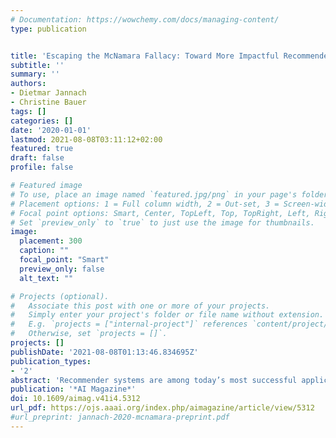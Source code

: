 ```yaml
---
# Documentation: https://wowchemy.com/docs/managing-content/
type: publication


title: 'Escaping the McNamara Fallacy: Toward More Impactful Recommender Systems Research'
subtitle: ''
summary: ''
authors:
- Dietmar Jannach
- Christine Bauer
tags: []
categories: []
date: '2020-01-01'
lastmod: 2021-08-08T03:11:12+02:00
featured: true
draft: false
profile: false

# Featured image
# To use, place an image named `featured.jpg/png` in your page's folder.
# Placement options: 1 = Full column width, 2 = Out-set, 3 = Screen-width
# Focal point options: Smart, Center, TopLeft, Top, TopRight, Left, Right, BottomLeft, Bottom, BottomRight
# Set `preview_only` to `true` to just use the image for thumbnails.
image:
  placement: 300
  caption: ""
  focal_point: "Smart"
  preview_only: false
  alt_text: ""

# Projects (optional).
#   Associate this post with one or more of your projects.
#   Simply enter your project's folder or file name without extension.
#   E.g. `projects = ["internal-project"]` references `content/project/deep-learning/index.md`.
#   Otherwise, set `projects = []`.
projects: []
publishDate: '2021-08-08T01:13:46.834695Z'
publication_types:
- '2'
abstract: 'Recommender systems are among today’s most successful application areas of artificial intelligence. However, in the recommender systems research community, we have fallen prey to a McNamara fallacy to a worrying extent: In the majority of our research efforts, we rely almost exclusively on computational measures such as pre- diction accuracy, which are easier to make than applying other evaluation methods. However, it remains unclear whether small improvements in terms of such computational measures mat- ter greatly and whether they lead us to better systems in practice. A par- adigm shift in terms of our research culture and goals is therefore needed. We can no longer focus exclusively on abstract computational measures but must direct our attention to research questions that are more relevant and have more impact in the real world. In this work, we review the various ways of how recommender systems may cre- ate value; how they, positively or neg- atively, impact consumers, businesses, and the society; and how we can measure the resulting effects. Through our analyses, we identify a number of research gaps and propose ways of broadening and improving our meth- odology in a way that leads us to more impactful research in our field.'
publication: '*AI Magazine*'
doi: 10.1609/aimag.v41i4.5312
url_pdf: https://ojs.aaai.org/index.php/aimagazine/article/view/5312
#url_preprint: jannach-2020-mcnamara-preprint.pdf
---
```

